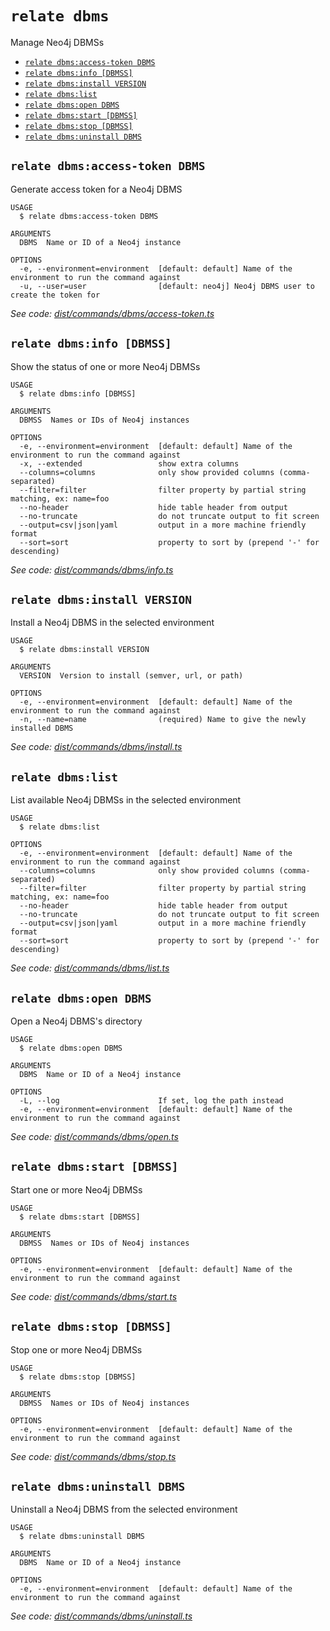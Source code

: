 `relate dbms`
=============

Manage Neo4j DBMSs

* [`relate dbms:access-token DBMS`](#relate-dbmsaccess-token-dbms)
* [`relate dbms:info [DBMSS]`](#relate-dbmsinfo-dbmss)
* [`relate dbms:install VERSION`](#relate-dbmsinstall-version)
* [`relate dbms:list`](#relate-dbmslist)
* [`relate dbms:open DBMS`](#relate-dbmsopen-dbms)
* [`relate dbms:start [DBMSS]`](#relate-dbmsstart-dbmss)
* [`relate dbms:stop [DBMSS]`](#relate-dbmsstop-dbmss)
* [`relate dbms:uninstall DBMS`](#relate-dbmsuninstall-dbms)

## `relate dbms:access-token DBMS`

Generate access token for a Neo4j DBMS

```
USAGE
  $ relate dbms:access-token DBMS

ARGUMENTS
  DBMS  Name or ID of a Neo4j instance

OPTIONS
  -e, --environment=environment  [default: default] Name of the environment to run the command against
  -u, --user=user                [default: neo4j] Neo4j DBMS user to create the token for
```

_See code: [dist/commands/dbms/access-token.ts](https://github.com/neo-technology/relate/blob/v1.0.1-alpha.0/dist/commands/dbms/access-token.ts)_

## `relate dbms:info [DBMSS]`

Show the status of one or more Neo4j DBMSs

```
USAGE
  $ relate dbms:info [DBMSS]

ARGUMENTS
  DBMSS  Names or IDs of Neo4j instances

OPTIONS
  -e, --environment=environment  [default: default] Name of the environment to run the command against
  -x, --extended                 show extra columns
  --columns=columns              only show provided columns (comma-separated)
  --filter=filter                filter property by partial string matching, ex: name=foo
  --no-header                    hide table header from output
  --no-truncate                  do not truncate output to fit screen
  --output=csv|json|yaml         output in a more machine friendly format
  --sort=sort                    property to sort by (prepend '-' for descending)
```

_See code: [dist/commands/dbms/info.ts](https://github.com/neo-technology/relate/blob/v1.0.1-alpha.0/dist/commands/dbms/info.ts)_

## `relate dbms:install VERSION`

Install a Neo4j DBMS in the selected environment

```
USAGE
  $ relate dbms:install VERSION

ARGUMENTS
  VERSION  Version to install (semver, url, or path)

OPTIONS
  -e, --environment=environment  [default: default] Name of the environment to run the command against
  -n, --name=name                (required) Name to give the newly installed DBMS
```

_See code: [dist/commands/dbms/install.ts](https://github.com/neo-technology/relate/blob/v1.0.1-alpha.0/dist/commands/dbms/install.ts)_

## `relate dbms:list`

List available Neo4j DBMSs in the selected environment

```
USAGE
  $ relate dbms:list

OPTIONS
  -e, --environment=environment  [default: default] Name of the environment to run the command against
  --columns=columns              only show provided columns (comma-separated)
  --filter=filter                filter property by partial string matching, ex: name=foo
  --no-header                    hide table header from output
  --no-truncate                  do not truncate output to fit screen
  --output=csv|json|yaml         output in a more machine friendly format
  --sort=sort                    property to sort by (prepend '-' for descending)
```

_See code: [dist/commands/dbms/list.ts](https://github.com/neo-technology/relate/blob/v1.0.1-alpha.0/dist/commands/dbms/list.ts)_

## `relate dbms:open DBMS`

Open a Neo4j DBMS's directory

```
USAGE
  $ relate dbms:open DBMS

ARGUMENTS
  DBMS  Name or ID of a Neo4j instance

OPTIONS
  -L, --log                      If set, log the path instead
  -e, --environment=environment  [default: default] Name of the environment to run the command against
```

_See code: [dist/commands/dbms/open.ts](https://github.com/neo-technology/relate/blob/v1.0.1-alpha.0/dist/commands/dbms/open.ts)_

## `relate dbms:start [DBMSS]`

Start one or more Neo4j DBMSs

```
USAGE
  $ relate dbms:start [DBMSS]

ARGUMENTS
  DBMSS  Names or IDs of Neo4j instances

OPTIONS
  -e, --environment=environment  [default: default] Name of the environment to run the command against
```

_See code: [dist/commands/dbms/start.ts](https://github.com/neo-technology/relate/blob/v1.0.1-alpha.0/dist/commands/dbms/start.ts)_

## `relate dbms:stop [DBMSS]`

Stop one or more Neo4j DBMSs

```
USAGE
  $ relate dbms:stop [DBMSS]

ARGUMENTS
  DBMSS  Names or IDs of Neo4j instances

OPTIONS
  -e, --environment=environment  [default: default] Name of the environment to run the command against
```

_See code: [dist/commands/dbms/stop.ts](https://github.com/neo-technology/relate/blob/v1.0.1-alpha.0/dist/commands/dbms/stop.ts)_

## `relate dbms:uninstall DBMS`

Uninstall a Neo4j DBMS from the selected environment

```
USAGE
  $ relate dbms:uninstall DBMS

ARGUMENTS
  DBMS  Name or ID of a Neo4j instance

OPTIONS
  -e, --environment=environment  [default: default] Name of the environment to run the command against
```

_See code: [dist/commands/dbms/uninstall.ts](https://github.com/neo-technology/relate/blob/v1.0.1-alpha.0/dist/commands/dbms/uninstall.ts)_

